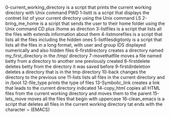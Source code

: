 0-current_working_directory is a script that prints the current working directory with Unix command PWD
1-listit is a script that displays the contnet list of your current directory using the Unix command LS
2-bring_me_home is a script that sends the user to their home folder using the Unix command CD plus /home as direction
3-listfiles is a script that lists all the files with extends information about them
4-listmorefiles is a script that lists all the files including the hidden ones
5-listfilesdigitonly is a script that lists all the files in a long format, with user and group IDS displayed numerically and also hidden files
6-firstdirectory creates a directory named my_first_directory in the /tmp/ directory
7-movethatfile moves a file named betty from a directory to another one previously created
8-firstdelete deletes betty from the directory it was saved before
9-firstdirdeletion deletes a directory that is in the tmp directory
10-back changes the directory to the previous one
11-lists lists all files in the current directory and in /boot
12-file_type prints the type of files
13-Symbolic_link creates a link that leads to the current directory indicated
14-copy_html copies all HTML files from the current working directory and moves them to the parent
15-lets_move moves all the files that begin with uppercase
16-clean_emacs is a script that deletes all files in the current working directory tat ends with the character ~ (EMACS)

